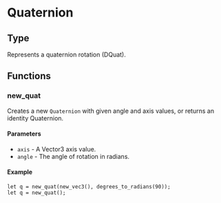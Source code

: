 # Quaternion

## Type
Represents a quaternion rotation (DQuat).

## Functions

### new_quat
Creates a new `Quaternion` with given angle and axis values, or returns an identity Quaternion.

#### Parameters

- `axis` - A Vector3 axis value.
- `angle` - The angle of rotation in radians.

#### Example
```rhai
let q = new_quat(new_vec3(), degrees_to_radians(90));
let q = new_quat();
```